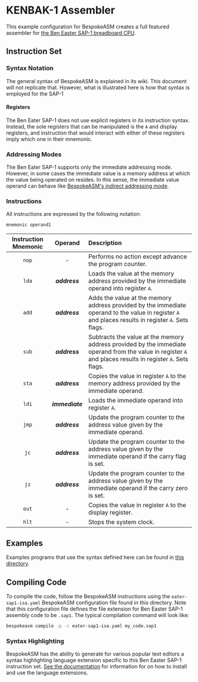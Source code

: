 # KENBAK-1 Assembler
This example configuration for BespokeASM creates a full featured assembler for [the Ben Easter SAP-1 breadboard CPU](https://eater.net/8bit).

## Instruction Set
### Syntax Notation
The general syntax of BespokeASM is explained in its wiki. This document will not replicate that. However, what is illustrated here is how that syntax is employed for the SAP-1

#### Registers
The Ben Eater SAP-1 does not use explicit registers in its instruction syntax. Instead, the sole registers that can be manipulated is the `A` and display registers, and instruction that would interact with either of these registers imply which one in their mnemonic.

### Addressing Modes
The Ben Eater SAP-1 supports only the immediate addressing mode. However, in some cases the immediate value is a memory address at which the value being operated on resides. In this sense, the immediate value operand can behave like [BespokeASM's indirect addressing mode](https://github.com/michaelkamprath/bespokeasm/wiki/Assembly-Language-Syntax#addressing-modes).


### Instructions

All instructions are expressed by the following notation:

```asm
mnemonic operand1
```

| Instruction Mnemonic | Operand | Description |
|:-:|:-:|:--|
| `nop` | - | Performs no action except advance the program counter. |
| `lda` | ***address*** | Loads the value at the memory address provided by the immediate operand into register `A`. |
| `add` | ***address*** | Adds the value at the memory address provided by the immediate operand to the value in register `A` and places results in register `A`. Sets flags. |
| `sub` | ***address*** | Subtracts the value at the memory address provided by the immediate operand from the value in register `A` and places results in register `A`. Sets flags. |
| `sta` | ***address*** | Copies the value in register `A` to the memory address provided by the immediate operand. |
| `ldi` | ***immediate*** | Loads the immediate operand into register `A`. |
| `jmp` | ***address*** | Update the program counter to the address value given by the immediate operand. |
| `jc` | ***address*** | Update the program counter to the address value given by the immediate operand if the carry flag is set. |
| `jz` | ***address*** | Update the program counter to the address value given by the immediate operand if the carry zero is set. |
| `out` | - | Copies the value in register `A` to the display register. |
| `hlt` | - | Stops the system clock. |

## Examples
Examples programs that use the syntax defined here can be found in [this directory](./).

## Compiling Code
To compile the code, follow the BespokeASM instructions using the `eater-sap1-isa.yaml` BespokeASM configuration file found in this directory. Note that this configuration file defines the file extension for Ben Easter SAP-1 assembly code to be `.sap1`. The typical compilation command will look like:

```sh
bespokeasm compile -p -c eater-sap1-isa.yaml my_code.sap1
```

### Syntax Highlighting
BespokeASM has the ability to generate for various popular text editors a syntax highlighting language extension specific to this Ben Easter SAP-1 instruction set. [See the documentation](https://github.com/michaelkamprath/bespokeasm/wiki/Installation-and-Usage#installing-language-extensions) for information for on how to install and use the language extensions.

